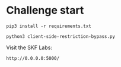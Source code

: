 # Challenge start

```
pip3 install -r requirements.txt
```

```
python3 client-side-restriction-bypass.py
```

Visit the SKF Labs:
```
http://0.0.0.0:5000/
```
